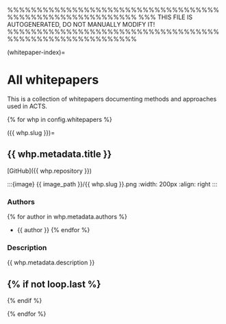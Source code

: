 %%%%%%%%%%%%%%%%%%%%%%%%%%%%%%%%%%%%%%%%%%%%%%%%%%%%%%%%%%
%%% THIS FILE IS AUTOGENERATED, DO NOT MANUALLY MODIFY IT!
%%%%%%%%%%%%%%%%%%%%%%%%%%%%%%%%%%%%%%%%%%%%%%%%%%%%%%%%%%

(whitepaper-index)=
# All whitepapers

This is a collection of whitepapers documenting methods and approaches used
in ACTS.

{% for whp in config.whitepapers %}

({{ whp.slug }})=
## {{ whp.metadata.title }} 
[GitHub]({{ whp.repository }})

:::{image} {{ image_path }}/{{ whp.slug }}.png
:width: 200px
:align: right
:::

### Authors
{% for author in whp.metadata.authors %}
- {{ author }}
{% endfor %}


### Description
{{ whp.metadata.description }}

<span style="display:block;clear:both;"></span>

{% if not loop.last %}
---
{% endif %}

{% endfor %}

